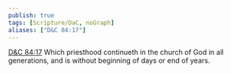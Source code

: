 ```yaml
---
publish: true
tags: [Scripture/DaC, noGraph]
aliases: ["D&C 84:17"]
---
```

[D&C 84:17](https://churchofjesuschrist.org/study/scriptures/dc-testament/dc/84?lang=eng&id=p17#p17) Which priesthood continueth in the church of God in all generations, and is without beginning of days or end of years.
